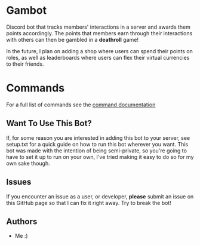 # Gambot

Discord bot that tracks members' interactions in a server and awards them points accordingly.
The points that members earn through their interactions with others can then be gambled in a **deathroll** game!

In the future, I plan on adding a shop where users can spend their points on roles, as well as leaderboards where users can flex their virtual currencies to their friends. 

# Commands
For a full list of commands see the [command documentation](https://github.com/dlarocque/gambot/blob/master/docs/COMMANDS.md)

## Want To Use This Bot?
If, for some reason you are interested in adding this bot to your server, see setup.txt for a quick guide on how to run this bot wherever you want.
This bot was made with the intention of being semi-private, so you're going to have to set it up to run on your own, I've tried making it easy to do so for my own sake though.

## Issues
If you encounter an issue as a user, or developer, **please** submit an issue on this GitHub page so that I can fix it right away.  Try to break the bot!

## Authors
- Me :)
